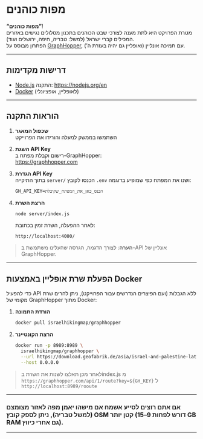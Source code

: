 
#  מפות כוהנים

 **“מפות כוהנים”**!  
מטרת הפרויקט היא לתת מענה לצורכי שבט הכוהנים בתכנון מסלולים נגישים באזורים המכילים קברי ישראל (למשל: טבריה, חיפה, ירושלים ועוד).  
הפתרון מבוסס על [GraphHopper](https://github.com/graphhopper/graphhopper), עם תמיכה אונליין (ואופליין גם יהיה בעזרת  ה’).

---




## דרישות מקדימות

- [Node.js](https://nodejs.org/en)
  התקנה: https://nodejs.org/en  
- [Docker](github.com/IsraelHikingMap/graphhopper-docker-image-push)
(לאופליין, אופציונלי)

---

##  הוראות התקנה

1. **שכפול המאגר**  
   השתמשו בממשק למעלה והורידו את הפרוייקט

2. **השגת API Key**  
   רישום וקבלת מפתח ב-GraphHopper:  
   https://graphhopper.com

3. **הגדרת API Key**  
   בתוך התיקייה `server/` הכנסו לקובץ  `.env` ושנו את המפתח כפי שמופיע בדוגמה:
   ```
   GH_API_KEY=הכנס_כאן_את_המפתח_שקיבלת
   ```

4. **הרצת השרת**  
   ```bash
   node server/index.js
   ```
   לאחר ההפעלה, השרת זמין בכתובת:
   ```
   http://localhost:4000/
   ```

> **הערה**: לצורך הדגמה, הגרסה שהעלינו משתמשת ב-API אונליין של GraphHopper.

---

##  הפעלת שרת אופליין באמצעות Docker

כדי להפעיל API ללא הגבלות (ועם הפיצרים הנדרשים עבור הפרוייקט), ניתן להרים שרת מקומי של GraphHopper מתוך Docker:

1. **הורדת התמונה**  
   ```bash
   docker pull israelhikingmap/graphhopper
   ```
2. **הרצת הקונטיינר**  
   ```bash
   docker run -p 8989:8989 \
     israelhikingmap/graphhopper \
     --url https://download.geofabrik.de/asia/israel-and-palestine-latest.osm.pbf \
     --host 0.0.0.0
   ```

   
>לאחר מכן תאלצו לשנות את השרת בindex.js מ `https://graphhopper.com/api/1/route?key=${GH_KEY}` ל `http://localhost:8989/rooute`

---

 ### אם אתם רוצים לסייע אשמח אם מישהו יאמן מפה לאזור מצומצם (למשל טבריה), ניתן לספק קובץ OSM קטן יותר (דורש לפחות 9–15 GB RAM גם אחרי כיווץ).

---

